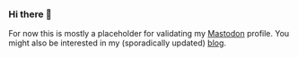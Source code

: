 ### Hi there 👋

For now this is mostly a placeholder for validating my <a rel="nofollow me" href="https://hachyderm.io/@nahumshalman">Mastodon</a> profile.
You might also be interested in my (sporadically updated) <a rel="nofollow me" href="https://blog.shalman.org">blog</a>.

<!--
**nshalman/nshalman** is a ✨ _special_ ✨ repository because its `README.md` (this file) appears on your GitHub profile.

Here are some ideas to get you started:

- 🔭 I’m currently working on ...
- 🌱 I’m currently learning ...
- 👯 I’m looking to collaborate on ...
- 🤔 I’m looking for help with ...
- 💬 Ask me about ...
- 📫 How to reach me: ...
- 😄 Pronouns: ...
- ⚡ Fun fact: ...
-->
